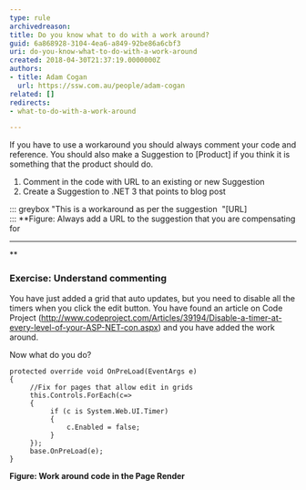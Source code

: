 ```yaml
---
type: rule
archivedreason: 
title: Do you know what to do with a work around?
guid: 6a868928-3104-4ea6-a849-92be86a6cbf3
uri: do-you-know-what-to-do-with-a-work-around
created: 2018-04-30T21:37:19.0000000Z
authors:
- title: Adam Cogan
  url: https://ssw.com.au/people/adam-cogan
related: []
redirects:
- what-to-do-with-a-work-around

---
```


If you have to use a workaround you should always comment your code and reference. You should also make a Suggestion to [Product] if you think it is something that the product should do.

1. Comment in the code with URL to an existing or new Suggestion
2. Create a Suggestion to .NET 3 that points to blog post


<!--endintro-->



::: greybox
"This is a workaround as per the suggestion 
"[URL]  
:::
 **Figure: Always add a URL to the suggestion that you are compensating for
** **
** 
### Exercise: Understand commenting


You have just added a grid that auto updates, but you need to disable all the timers when you click the edit button. You have found an article on Code Project (http://www.codeproject.com/Articles/39194/Disable-a-timer-at-every-level-of-your-ASP-NET-con.aspx) and you have added the work around.

Now what do you do?



```
protected override void OnPreLoad(EventArgs e)
{
     //Fix for pages that allow edit in grids
     this.Controls.ForEach(c=>
     {   
          if (c is System.Web.UI.Timer)
          {
              c.Enabled = false;
          }
     });
     base.OnPreLoad(e);
}
```


 **Figure: Work around code in the Page Render**
